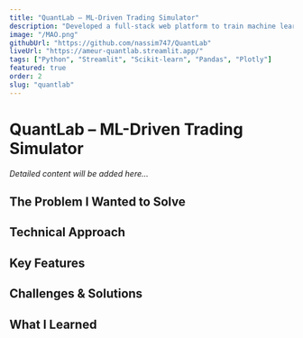 ```yaml
---
title: "QuantLab – ML-Driven Trading Simulator"
description: "Developed a full-stack web platform to train machine learning models on historical stock data and simulate trading strategies based on predicted returns. Integrated model selection (Linear Regression, Random Forest, XGBoost), hyperparameter tuning, and a custom backtest engine with Sharpe ratio and drawdown metrics."
image: "/MAO.png"
githubUrl: "https://github.com/nassim747/QuantLab"
liveUrl: "https://ameur-quantlab.streamlit.app/"
tags: ["Python", "Streamlit", "Scikit-learn", "Pandas", "Plotly"]
featured: true
order: 2
slug: "quantlab"
---
```


# QuantLab – ML-Driven Trading Simulator

*Detailed content will be added here...*

## The Problem I Wanted to Solve

## Technical Approach

## Key Features

## Challenges & Solutions

## What I Learned 